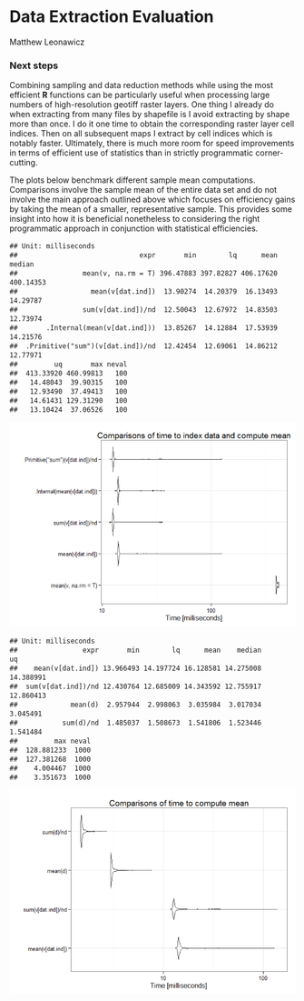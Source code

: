 # Data Extraction Evaluation
Matthew Leonawicz  



### Next steps

Combining sampling and data reduction methods while using the most efficient **R** functions can be particularly useful when processing large numbers of high-resolution geotiff raster layers.
One thing I already do when extracting from many files by shapefile is I avoid extracting by shape more than once.
I do it one time to obtain the corresponding raster layer cell indices.
Then on all subsequent maps I extract by cell indices which is notably faster.
Ultimately, there is much more room for speed improvements in terms of efficient use of statistics than in strictly programmatic corner-cutting.

The plots below benchmark different sample mean computations.
Comparisons involve the sample mean of the entire data set and do not involve the main approach outlined above which focuses on efficiency gains by taking the mean of a smaller, representative sample.
This provides some insight into how it is beneficial nonetheless to considering the right programmatic approach in conjunction with statistical efficiencies.


```
## Unit: milliseconds
##                              expr       min        lq      mean    median
##                mean(v, na.rm = T) 396.47883 397.82827 406.17620 400.14353
##                  mean(v[dat.ind])  13.90274  14.20379  16.13493  14.29787
##                sum(v[dat.ind])/nd  12.50043  12.67972  14.83503  12.73974
##       .Internal(mean(v[dat.ind]))  13.85267  14.12884  17.53939  14.21576
##  .Primitive("sum")(v[dat.ind])/nd  12.42454  12.69061  14.86212  12.77971
##         uq       max neval
##  413.33920 460.99813   100
##   14.48043  39.90315   100
##   12.93490  37.49413   100
##   14.61431 129.31290   100
##   13.10424  37.06526   100
```

![](eval_next_files/figure-html/benchmarks1-1.png) 


```
## Unit: milliseconds
##                expr       min        lq      mean    median        uq
##    mean(v[dat.ind]) 13.966493 14.197724 16.128581 14.275008 14.388991
##  sum(v[dat.ind])/nd 12.430764 12.685009 14.343592 12.755917 12.860413
##             mean(d)  2.957944  2.998063  3.035984  3.017034  3.045491
##           sum(d)/nd  1.485037  1.508673  1.541806  1.523446  1.541484
##         max neval
##  128.881233  1000
##  127.381268  1000
##    4.004467  1000
##    3.351673  1000
```

![](eval_next_files/figure-html/benchmarks2-1.png) 
